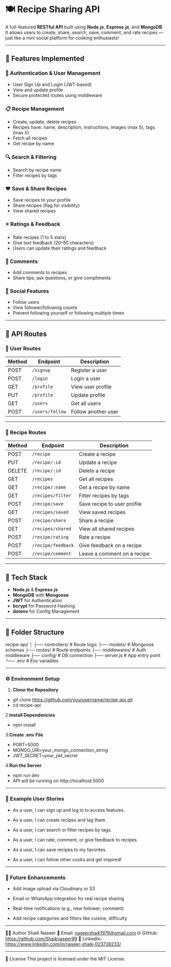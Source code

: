 # 🍽️ Recipe Sharing API

A full-featured **RESTful API** built using **Node.js**, **Express.js**, and **MongoDB**. It allows users to create, share, search, save, comment, and rate recipes — just like a mini social platform for cooking enthusiasts!

---

## 🔧 Features Implemented

### 🔐 Authentication & User Management
- User Sign Up and Login (JWT-based)
- View and update profile
- Secure protected routes using middleware

### 📋 Recipe Management
- Create, update, delete recipes
- Recipes have: name, description, instructions, images (max 5), tags (max 5)
- Fetch all recipes
- Get recipe by name

### 🔍 Search & Filtering
- Search by recipe name
- Filter recipes by tags

### ❤️ Save & Share Recipes
- Save recipes to your profile
- Share recipes (flag for visibility)
- View shared recipes

### ⭐ Ratings & Feedback
- Rate recipes (1 to 5 stars)
- Give text feedback (20–50 characters)
- Users can update their ratings and feedback

### 💬 Comments
- Add comments to recipes
- Share tips, ask questions, or give compliments

### 👥 Social Features
- Follow users
- View follower/following counts
- Prevent following yourself or following multiple times

---

## 🧪 API Routes

### 👤 User Routes

| Method | Endpoint            | Description                  |
|--------|---------------------|------------------------------|
| POST   | `/signup`           | Register a user              |
| POST   | `/login`            | Login a user                 |
| GET    | `/profile`          | View user profile            |
| PUT    | `/profile`          | Update profile               |
| GET    | `/users`            | Get all users                |
| POST   | `/users/follow`     | Follow another user          |

---

### 🥘 Recipe Routes

| Method | Endpoint                  | Description                        |
|--------|---------------------------|------------------------------------|
| POST   | `/recipe`                 | Create a recipe                    |
| PUT    | `/recipe/:id`             | Update a recipe                    |
| DELETE | `/recipe/:id`             | Delete a recipe                    |
| GET    | `/recipes`                | Get all recipes                    |
| GET    | `/recipe/:name`           | Get a recipe by name               |
| GET    | `/recipes/filter`         | Filter recipes by tags             |
| POST   | `/recipe/save`            | Save recipe to user profile        |
| GET    | `/recipes/saved`          | View saved recipes                 |
| POST   | `/recipe/share`           | Share a recipe                     |
| GET    | `/recipes/shared`         | View all shared recipes            |
| POST   | `/recipe/rating`          | Rate a recipe                      |
| POST   | `/recipe/feedback`        | Give feedback on a recipe          |
| POST   | `/recipe/comment`         | Leave a comment on a recipe        |

---

## 🧰 Tech Stack

- **Node.js** & **Express.js**
- **MongoDB** with **Mongoose**
- **JWT** for Authentication
- **bcrypt** for Password Hashing
- **dotenv** for Config Management

---

## 📂 Folder Structure
recipe-api/
│
├── controllers/ # Route logic
├── models/ # Mongoose schemas
├── routes/ # Route endpoints
├── middlewares/ # Auth middleware
├── config/ # DB connection
├── server.js # App entry point
└── .env # Env variables



---

### ⚙️ Environment Setup

1. **Clone the Repository**

- git clone https://github.com/yourusername/recipe-api.git
- cd recipe-api

2.**Install Dependencies**

- npm install

3.**Create .env File**
- PORT=5000
- MONGO_URI=your_mongo_connection_string
- JWT_SECRET=your_jwt_secret

4.**Run the Server**
- npm run dev
- API will be running on http://localhost:5000

---

### 📘 Example User Stories
- As a user, I can sign up and log in to access features.

- As a user, I can create recipes and tag them.

- As a user, I can search or filter recipes by tags.

- As a user, I can rate, comment, or give feedback to recipes.

- As a user, I can save recipes to my favorites.

- As a user, I can follow other cooks and get inspired!

---

### 🚀 Future Enhancements
- Add image upload via Cloudinary or S3

- Email or WhatsApp integration for real recipe sharing

- Real-time notifications (e.g., new follower, comment)

- Add recipe categories and filters like cuisine, difficulty

---

🧑‍💻 Author
Shaik Naseer
📧 Email: naseershaik1976@gmail.com
🌐 GitHub: https://github.com/Shaiknaseer99
🔗 LinkedIn: https://www.linkedin.com/in/naseer-shaik-023738233/

---

📄 License
This project is licensed under the MIT License.



